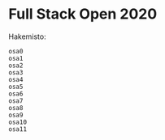 # Full Stack Open 2020

Hakemisto:

```
osa0
osa1
osa2
osa3
osa4
osa5
osa6
osa7
osa8
osa9
osa10
osa11
```
